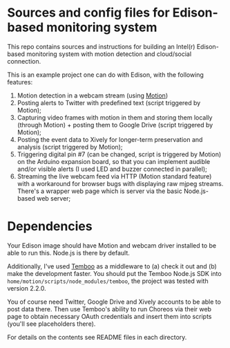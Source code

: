 Sources and config files for Edison-based monitoring system
===========================================================
This repo contains sources and instructions for building an Intel(r) Edison-based monitoring system with motion detection and cloud/social connection.

This is an example project one can do with Edison, with the following features:
1. Motion detection in a webcam stream (using [Motion](http://sourceforge.net/projects/motion/))
2. Posting alerts to Twitter with predefined text (script triggered by Motion);
2. Capturing video frames with motion in them and storing them locally (through Motion) + posting them to Google Drive (script triggered by Motion);
3. Posting the event data to Xively for longer-term preservation and analysis (script triggered by Motion);
4. Triggering digital pin #7 (can be changed, script is triggered by Motion) on the Arduino expansion board, so that you can implement audible and/or visible alerts (I used LED and buzzer connected in parallel);
5. Streaming the live webcam feed via HTTP (Motion standard feature) with a workaround for browser bugs with displaying raw mjpeg streams. There's a wrapper web page which is server via the basic Node.js-based web server;

Dependencies
=============
Your Edison image should have Motion and webcam driver installed to be able to run this. Node.js is there by default.

Additionally, I've used [Temboo](https://www.temboo.com) as a middleware to (a) check it out and (b) make the development faster. You should put the Temboo Node.js SDK into `home/motion/scripts/node_modules/temboo`, the project was tested with version 2.2.0.

You of course need Twitter, Google Drive and Xively accounts to be able to post data there. Then use Temboo's ability to run Choreos via their web page to obtain necessary OAuth credentials and insert them into scripts (you'll see placeholders there).

For details on the contents see README files in each directory.
